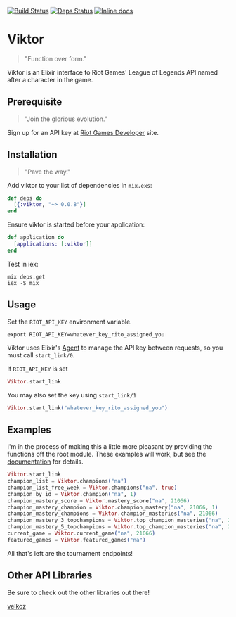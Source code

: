 [![Build Status](https://travis-ci.org/josephyi/viktor.svg?branch=master)](https://travis-ci.org/josephyi/viktor)
[![Deps Status](https://beta.hexfaktor.org/badge/all/github/josephyi/viktor.svg)](https://beta.hexfaktor.org/github/josephyi/viktor)
[![Inline docs](http://inch-ci.org/github/josephyi/viktor.svg?branch=master)](http://inch-ci.org/github/josephyi/viktor)

# Viktor

> "Function over form."

Viktor is an Elixir interface to Riot Games' League of Legends API named after a character in the game.

## Prerequisite

> "Join the glorious evolution."

Sign up for an API key at [Riot Games Developer] site.

## Installation

> "Pave the way."

Add viktor to your list of dependencies in `mix.exs`:

```elixir
def deps do
  [{:viktor, "~> 0.0.8"}]
end
```

Ensure viktor is started before your application:

```elixir
def application do
  [applications: [:viktor]]
end
```

Test in iex:

```console
mix deps.get
iex -S mix
```

## Usage

Set the `RIOT_API_KEY` environment variable.

```console
export RIOT_API_KEY=whatever_key_rito_assigned_you
```

Viktor uses Elixir's [Agent] to manage the API key between requests, so you must call `start_link/0`.

If `RIOT_API_KEY` is set

```elixir
Viktor.start_link
```

You may also set the key using `start_link/1`

```elixir
Viktor.start_link("whatever_key_rito_assigned_you")
```

## Examples

I'm in the process of making this a little more pleasant by providing the functions off the root module. These examples will work, but see the [documentation] for details.

```elixir
Viktor.start_link
champion_list = Viktor.champions("na")
champion_list_free_week = Viktor.champions("na", true)
champion_by_id = Viktor.champion("na", 1)
champion_mastery_score = Viktor.mastery_score("na", 21066)
champion_mastery_champion = Viktor.champion_mastery("na", 21066, 1)
champion_mastery_champions = Viktor.champion_masteries("na", 21066)
champion_mastery_3_topchampions = Viktor.top_champion_masteries("na", 21066)
champion_mastery_5_topchampions = Viktor.top_champion_masteries("na", 21066, 5)
current_game = Viktor.current_game("na", 21066)
featured_games = Viktor.featured_games("na")
```

All that's left are the tournament endpoints!

## Other API Libraries

Be sure to check out the other libraries out there!

[velkoz]

[documentation]:https://hexdocs.pm/viktor/0.0.8/Viktor.html#content
[velkoz]:https://github.com/Tim-Machine/velkoz
[Agent]:http://elixir-lang.org/getting-started/mix-otp/agent.html
[Riot Games Developer]:https://developer.riotgames.com/
